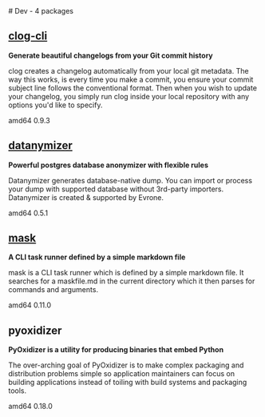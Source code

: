 <!-- dev.start --># Dev - 4 packages


## [clog-cli](https://github.com/clog-tool/clog-cli)

__Generate beautiful changelogs from your Git commit history__

 clog creates a changelog automatically from your local git metadata. The way
 this works, is every time you make a commit, you ensure your commit subject
 line follows the conventional format. Then when you wish to update your
 changelog, you simply run clog inside your local repository with any options
 you'd like to specify.

<span class="badge arch">amd64</span> <span class="badge version">0.9.3</span>

## [datanymizer](https://github.com/datanymizer/datanymizer)

__Powerful postgres database anonymizer with flexible rules__

 Datanymizer generates database-native dump. You can import or process your dump
 with supported database without 3rd-party importers.
 Datanymizer is created & supported by Evrone.

<span class="badge arch">amd64</span> <span class="badge version">0.5.1</span>

## [mask](https://github.com/jakedeichert/mask)

__A CLI task runner defined by a simple markdown file__

 mask is a CLI task runner which is defined by a simple markdown file. It
 searches for a maskfile.md in the current directory which it then parses for
 commands and arguments.

<span class="badge arch">amd64</span> <span class="badge version">0.11.0</span>

## pyoxidizer

__PyOxidizer is a utility for producing binaries that embed Python__

 The over-arching goal of PyOxidizer is to make complex packaging
 and distribution problems simple so application maintainers can
 focus on building applications instead of toiling with build
 systems and packaging tools.

<span class="badge arch">amd64</span> <span class="badge version">0.18.0</span>
<!-- dev.end -->

